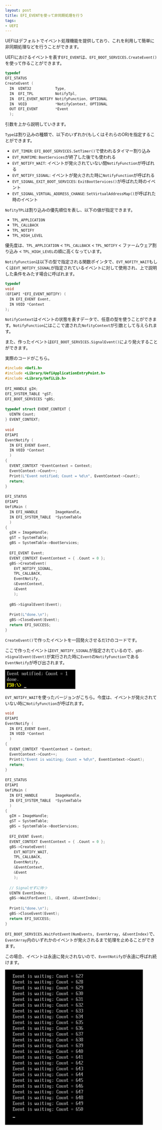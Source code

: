 ```yaml
---
layout: post
title: EFI_EVENTを使って非同期処理を行う
tags:
- UEFI
---
```


UEFIはデフォルトでイベント処理機能を提供しており、これを利用して簡単に非同期処理などを行うことができます。

UEFIにおけるイベントを表す`EFI_EVENT`は、`EFI_BOOT_SERVICES.CreateEvent()`を使って作ることができます。

``` c
typedef
EFI_STATUS
CreateEvent (
  IN  UINT32           Type,
  IN  EFI_TPL          NotifyTpl,
  IN  EFI_EVENT_NOTIFY NotifyFunction, OPTIONAL
  IN  VOID             *NotifyContext, OPTIONAL
  OUT EFI_EVENT        *Event
  );
```

引数を上から説明していきます。

`Type`は割り込みの種類で、以下のいずれか(もしくはそれらのOR)を指定することができます。

+ `EVT_TIMER`: `EFI_BOOT_SERVICES.SetTimer()`で使われるタイマー割り込み
+ `EVT_RUNTIME`: `BootServices`が終了した後でも使われる
+ `EVT_NOTIFY_WAIT`: イベントが発火されていない間`NotifyFunction`が呼ばれる
+ `EVT_NOTIFY_SIGNAL`: イベントが発火された時に`NotifyFunction`が呼ばれる
+ `EVT_SIGNAL_EXIT_BOOT_SERVICES`: `ExitBootServices()`が呼ばれた時のイベント
+ `EVT_SIGNAL_VIRTUAL_ADDRESS_CHANGE`: `SetVirtualAddressMap()`が呼ばれた時のイベント

`NofityTPL`は割り込みの優先順位を表し、以下の値が指定できます。

+ `TPL_APPLICATION`
+ `TPL_CALLBACK`
+ `TPL_NOTIFY`
+ `TPL_HIGH_LEVEL`

優先度は、`TPL_APPLICATION` < `TPL_CALLBACK` < `TPL_NOTIFY` < ファームウェア割り込み < `TPL_HIGH_LEVEL`の順に高くなっています。

`NotifyFunction`は以下の型で指定される関数ポインタで、`EVT_NOFITY_WAIT`もしくは`EVT_NOTIFY_SIGNAL`が指定されているイベントに対して使用され、上で説明した条件をみたす場合に呼ばれます。

``` c
typedef
void
(EFIAPI *EFI_EVENT_NOTIFY) (
  IN EFI_EVENT Event,
  IN VOID *Context
);
```

`NotifyContext`はイベントの状態を表すデータで、任意の型を使うことができます。`NotifyFunction`にはここで渡された`NofityContext`が引数として与えられます。

また、作ったイベントは`EFI_BOOT_SERVICES.SignalEvent()`により発火することができます。

実際のコードがこちら。

``` c
#include <Uefi.h>
#include <Library/UefiApplicationEntryPoint.h>
#include <Library/UefiLib.h>

EFI_HANDLE gIH;
EFI_SYSTEM_TABLE *gST;
EFI_BOOT_SERVICES *gBS;

typedef struct EVENT_CONTEXT {
  UINTN Count;
} EVENT_CONTEXT;

void
EFIAPI
EventNotify (
  IN EFI_EVENT Event,
  IN VOID *Context
  )
{
  EVENT_CONTEXT *EventContext = Context;
  EventContext->Count++;
  Print(L"Event notified; Count = %d\n", EventContext->Count);
  return;
}

EFI_STATUS
EFIAPI
UefiMain (
  IN EFI_HANDLE        ImageHandle,
  IN EFI_SYSTEM_TABLE  *SystemTable
  )
{
  gIH = ImageHandle;
  gST = SystemTable;
  gBS = SystemTable->BootServices;

  EFI_EVENT Event;
  EVENT_CONTEXT EventContext = { .Count = 0 };
  gBS->CreateEvent(
    EVT_NOTIFY_SIGNAL,
    TPL_CALLBACK,
    EventNotify,
    &EventContext,
    &Event
    );

  gBS->SignalEvent(Event);

  Print(L"done.\n");
  gBS->CloseEvent(Event);
  return EFI_SUCCESS;
}
```

`CreateEvent()`で作ったイベントを一回発火させるだけのコードです。

ここで作ったイベントは`EVT_NOTIFY_SIGNAL`が指定されているので、`gBS->SignalEvent(Event)`が実行された時に`Event`の`NotifyFunction`である`EventNotify`が呼び出されます。

![/img/post/2017-07-03-event-test-01.png](/img/post/2017-07-03-event-test-01.png)



`EVT_NOTIFY_WAIT`を使ったバージョンがこちら。今度は、イベントが発火されていない時に`NotifyFunction`が呼ばれます。

``` c
void
EFIAPI
EventNotify (
  IN EFI_EVENT Event,
  IN VOID *Context
  )
{
  EVENT_CONTEXT *EventContext = Context;
  EventContext->Count++;
  Print(L"Event is waiting; Count = %d\n", EventContext->Count);
  return;
}

EFI_STATUS
EFIAPI
UefiMain (
  IN EFI_HANDLE        ImageHandle,
  IN EFI_SYSTEM_TABLE  *SystemTable
  )
{
  gIH = ImageHandle;
  gST = SystemTable;
  gBS = SystemTable->BootServices;

  EFI_EVENT Event;
  EVENT_CONTEXT EventContext = { .Count = 0 };
  gBS->CreateEvent(
    EVT_NOTIFY_WAIT,
    TPL_CALLBACK,
    EventNotify,
    &EventContext,
    &Event
    );

  // Signalせずに待つ
  UINTN EventIndex;
  gBS->WaitForEvent(1, &Event, &EventIndex);

  Print(L"done.\n");
  gBS->CloseEvent(Event);
  return EFI_SUCCESS;
}
```

`EFI_BOOT_SERVICES.WaitFotEvent(NumEvents, EventArray, &EventIndex)`で、`EventArray`内のいずれかのイベントが発火されるまで処理を止めることができます。

この場合、イベントは永遠に発火されないので、`EventNotify`が永遠に呼ばれ続けます。

![/img/post/2017-07-03-event-test-02.png](/img/post/2017-07-03-event-test-02.png)
